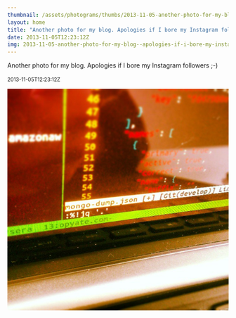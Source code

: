 ```yaml
---
thumbnail: /assets/photograms/thumbs/2013-11-05-another-photo-for-my-blog--apologies-if-i-bore-my-instagram-followers----.jpg
layout: home
title: "Another photo for my blog. Apologies if I bore my Instagram followers ;-)"
date: 2013-11-05T12:23:12Z
img: 2013-11-05-another-photo-for-my-blog--apologies-if-i-bore-my-instagram-followers----.jpg
---
```


Another photo for my blog. Apologies if I bore my Instagram followers ;-)

<small>2013-11-05T12:23:12Z</small>

![Another photo for my blog. Apologies if I bore my Instagram followers ;-)](2013-11-05-another-photo-for-my-blog--apologies-if-i-bore-my-instagram-followers----.jpg)
